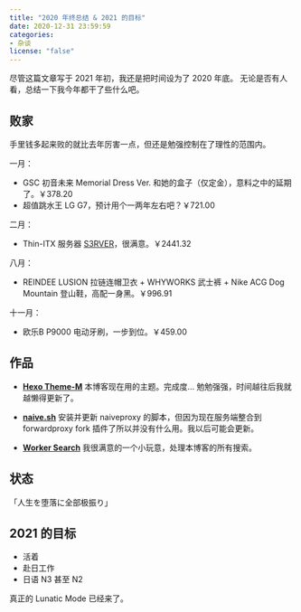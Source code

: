 ```yaml
---
title: "2020 年终总结 & 2021 的目标"
date: 2020-12-31 23:59:59
categories:
- 杂谈
license: "false"
---
```

尽管这篇文章写于 2021 年初，我还是把时间设为了 2020 年底。
无论是否有人看，总结一下我今年都干了些什么吧。<!-- more -->

## 败家

手里钱多起来败的就比去年厉害一点，但还是勉强控制在了理性的范围内。

一月：

- GSC 初音未来 Memorial Dress Ver. 和她的盒子（仅定金），意料之中的延期了。￥378.20
- 超值跳水王 LG G7，预计用个一两年左右吧？￥721.00

二月：

- Thin-ITX 服务器 [S3RVER](https://kwaa.dev/p/s3rver/)，很满意。￥2441.32

八月：

- REINDEE LUSION 拉链连帽卫衣 + WHYWORKS 武士裤 + Nike ACG Dog Mountain 登山鞋，高配一身黑。￥996.91

十一月：

- 欧乐B P9000 电动牙刷，一步到位。￥459.00

## 作品

- **[Hexo Theme-M](https://github.com/kwaa/m)**
    本博客现在用的主题。完成度... 勉勉强强，时间越往后我就越懒得更新了。

- **[naive.sh](https://github.com/kwaa/naive.sh/tree/main)**
    安装并更新 naiveproxy 的脚本，但因为现在服务端整合到 forwardproxy fork 插件了所以并没有什么用。我以后可能会更新。

- **[Worker Search](https://kwaa.dev/p/hexo-search/)**
    我很满意的一个小玩意，处理本博客的所有搜索。

## 状态

「人生を堕落に全部极振り」

## 2021 的目标

- 活着
- 赴日工作
- 日语 N3 甚至 N2

真正的 Lunatic Mode 已经来了。

